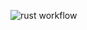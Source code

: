 ![rust workflow](https://github.com/RGafiyatullin/serde-pgrow/actions/workflows/rust.yml/badge.svg)

